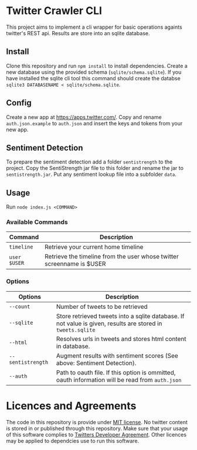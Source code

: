 # Twitter Crawler CLI

This project aims to implement a cli wrapper for basic operations againts twitter's REST api. Results are store into an sqlite database.

## Install

Clone this repository and run `npm install` to install dependencies. Create a new database using the provided schema (`sqlite/schema.sqlite`). If you have installed the sqlite cli tool this command should create the databse `sqlite3 DATABASENAME < sqlite/schema.sqlite`. 

## Config

Create a new app at https://apps.twitter.com/. Copy and rename `auth.json.example` to `auth.json` and insert the keys and tokens from your new app.

## Sentiment Detection

To prepare the sentiment detection add a folder `sentistrength` to the project. Copy the SentiStrength jar file to this folder and rename the jar to `sentistrength.jar`. Put any sentiment lookup file into a subfolder `data`.

## Usage

Run `node index.js <COMMAND>`

### Available Commands

| Command | Description |
| ------- | ----------- |
| `timeline` | Retrieve your current home timeline |
| `user $USER` | Retrieve the timeline from the user whose twitter screenname is $USER |

### Options

| Options | Description |
| ------- | ----------- |
| `--count` | Number of tweets to be retrieved |
| `--sqlite` | Store retrieved tweets into a sqlite database. If not value is given, results are stored in `tweets.sqlite` |
| `--html` | Resolves urls in tweets and stores html content in database. |
| `--sentistrength` | Augment results with sentiment scores (See above: Sentiment Detection). |
| `--auth` | Path to oauth file. If this option is ommitted, oauth information will be read from `auth.json` |


# Licences and Agreements

The code in this repository is provide under [MIT license](License.md). No twitter content is stored in or published through this repository. Make sure that your usage of this software complies to [Twitters Developer Agreement](https://dev.twitter.com/overview/terms/agreement-and-policy). Other licences may be applied to dependcies use to run this software.
